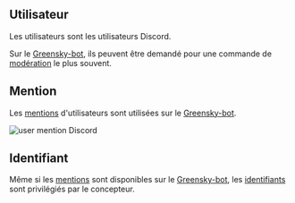 ## Utilisateur
Les utilisateurs sont les utilisateurs Discord.

Sur le [Greensky-bot](https://bit.ly/39WtbBC), ils peuvent être demandé pour une commande de [modération](../categories/moderation.md) le plus souvent.

## Mention
Les [mentions](../others/mentions.md) d'utilisateurs sont utilisées sur le [Greensky-bot](https://bit.ly/39WtbBC).

![user mention Discord](https://media.discordapp.net/attachments/976356791451529236/977567104339431444/unknown.png)

## Identifiant
Même si les [mentions](../others/mentions.md) sont disponibles sur le [Greensky-bot](https://bit.ly/39WtbBC), les [identifiants](../others/id.md) sont privilégiés par le concepteur.